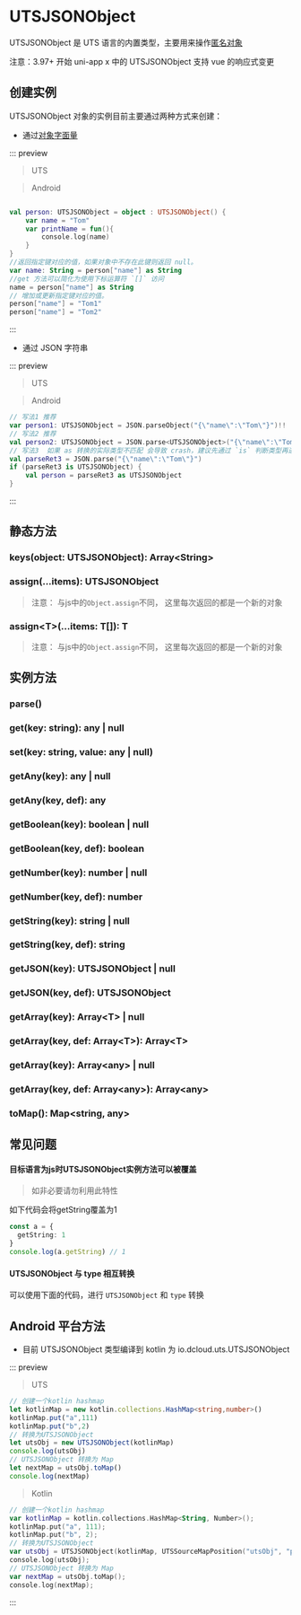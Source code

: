 # UTSJSONObject

UTSJSONObject 是 UTS 语言的内置类型，主要用来操作[匿名对象](../object.md#anonymous-object)

注意：3.97+ 开始 uni-app x 中的 UTSJSONObject 支持 vue 的响应式变更

## 创建实例

UTSJSONObject 对象的实例目前主要通过两种方式来创建：

* 通过[对象字面量](../literal.md#object-literal)

::: preview

>UTS

<!-- UTSJSON.UTSJSONObject.sample_create.test -->

> Android

```kotlin

val person: UTSJSONObject = object : UTSJSONObject() {
	var name = "Tom"
	var printName = fun(){
		console.log(name)
	}
}
//返回指定键对应的值，如果对象中不存在此键则返回 null。
var name: String = person["name"] as String
//get 方法可以简化为使用下标运算符 `[]` 访问
name = person["name"] as String
// 增加或更新指定键对应的值。
person["name"] = "Tom1"
person["name"] = "Tom2"

```
:::


* 通过 JSON 字符串

::: preview

>UTS

<!-- UTSJSON.UTSJSONObject.sample_create1.test -->

> Android

```kotlin
// 写法1 推荐
var person1: UTSJSONObject = JSON.parseObject("{\"name\":\"Tom\"}")!!
// 写法2 推荐
val person2: UTSJSONObject = JSON.parse<UTSJSONObject>("{\"name\":\"Tom\"}")!!
// 写法3  如果 as 转换的实际类型不匹配 会导致 crash，建议先通过 `is` 判断类型再进行as转换。
val parseRet3 = JSON.parse("{\"name\":\"Tom\"}")
if (parseRet3 is UTSJSONObject) {
	val person = parseRet3 as UTSJSONObject
}
```

:::



## 静态方法

### keys(object: UTSJSONObject): Array\<String>

<!-- UTSJSON.UTSJSONObject.keys.description -->

<!-- UTSJSON.UTSJSONObject.keys.param -->

<!-- UTSJSON.UTSJSONObject.keys.returnValue -->

<!-- UTSJSON.UTSJSONObject.keys.test -->

<!-- UTSJSON.UTSJSONObject.keys.compatibility -->


### assign(...items): UTSJSONObject

<!-- UTSJSON.UTSJSONObject.assign.description -->

<!-- UTSJSON.UTSJSONObject.assign.param -->

<!-- UTSJSON.UTSJSONObject.assign.returnValue -->

<!-- UTSJSON.UTSJSONObject.assign.test -->

<!-- UTSJSON.UTSJSONObject.assign.compatibility -->

> 注意： 与js中的`Object.assign`不同， 这里每次返回的都是一个新的对象

### assign\<T>(...items: T[]): T

<!-- UTSJSON.UTSJSONObject.assign_1.description -->

<!-- UTSJSON.UTSJSONObject.assign_1.param -->

<!-- UTSJSON.UTSJSONObject.assign_1.returnValue -->

<!-- UTSJSON.UTSJSONObject.assign_1.test -->

<!-- UTSJSON.UTSJSONObject.assign_1.compatibility -->

> 注意： 与js中的`Object.assign`不同， 这里每次返回的都是一个新的对象

## 实例方法

### parse()

<!-- UTSJSON.UTSJSONObject.parse.description -->

<!-- UTSJSON.UTSJSONObject.parse.param -->

<!-- UTSJSON.UTSJSONObject.parse.returnValue -->

<!-- UTSJSON.UTSJSONObject.parse.test -->

<!-- UTSJSON.UTSJSONObject.parse.compatibility -->

<!-- UTSJSON.UTSJSONObject.parse.tutorial -->

### get(key: string): any | null

<!-- UTSJSON.UTSJSONObject.get.description -->

<!-- UTSJSON.UTSJSONObject.get.param -->

<!-- UTSJSON.UTSJSONObject.get.returnValue -->

<!-- UTSJSON.UTSJSONObject.get.test -->

<!-- UTSJSON.UTSJSONObject.get.compatibility -->

### set(key: string, value: any | null)

<!-- UTSJSON.UTSJSONObject.set.description -->

<!-- UTSJSON.UTSJSONObject.set.param -->

<!-- UTSJSON.UTSJSONObject.set.returnValue -->

<!-- UTSJSON.UTSJSONObject.set.test -->

<!-- UTSJSON.UTSJSONObject.set.compatibility -->

### getAny(key): any | null

<!-- UTSJSON.UTSJSONObject.getAny.description -->

<!-- UTSJSON.UTSJSONObject.getAny.param -->

<!-- UTSJSON.UTSJSONObject.getAny.returnValue -->

<!-- UTSJSON.UTSJSONObject.getAny.compatibility -->

### getAny(key, def): any

<!-- UTSJSON.UTSJSONObject.getAny_1.description -->

<!-- UTSJSON.UTSJSONObject.getAny_1.param -->

<!-- UTSJSON.UTSJSONObject.getAny_1.returnValue -->

<!-- UTSJSON.UTSJSONObject.getAny_1.compatibility -->

### getBoolean(key): boolean | null

<!-- UTSJSON.UTSJSONObject.getBoolean.description -->

<!-- UTSJSON.UTSJSONObject.getBoolean.param -->

<!-- UTSJSON.UTSJSONObject.getBoolean.returnValue -->

<!-- UTSJSON.UTSJSONObject.getBoolean.compatibility -->

### getBoolean(key, def): boolean

<!-- UTSJSON.UTSJSONObject.getBoolean_1.description -->

<!-- UTSJSON.UTSJSONObject.getBoolean_1.param -->

<!-- UTSJSON.UTSJSONObject.getBoolean_1.returnValue -->

<!-- UTSJSON.UTSJSONObject.getBoolean_1.compatibility -->

### getNumber(key): number | null

<!-- UTSJSON.UTSJSONObject.getNumber.description -->

<!-- UTSJSON.UTSJSONObject.getNumber.param -->

<!-- UTSJSON.UTSJSONObject.getNumber.returnValue -->

<!-- UTSJSON.UTSJSONObject.getNumber.compatibility -->

### getNumber(key, def): number

<!-- UTSJSON.UTSJSONObject.getNumber_1.description -->

<!-- UTSJSON.UTSJSONObject.getNumber_1.param -->

<!-- UTSJSON.UTSJSONObject.getNumber_1.returnValue -->

<!-- UTSJSON.UTSJSONObject.getNumber_1.compatibility -->

### getString(key): string | null

<!-- UTSJSON.UTSJSONObject.getString.description -->

<!-- UTSJSON.UTSJSONObject.getString.param -->

<!-- UTSJSON.UTSJSONObject.getString.returnValue -->

<!-- UTSJSON.UTSJSONObject.getString.test -->

<!-- UTSJSON.UTSJSONObject.getString.compatibility -->


### getString(key, def): string

<!-- UTSJSON.UTSJSONObject.getString_1.description -->

<!-- UTSJSON.UTSJSONObject.getString_1.param -->

<!-- UTSJSON.UTSJSONObject.getString_1.returnValue -->

<!-- UTSJSON.UTSJSONObject.getString_1.test -->

<!-- UTSJSON.UTSJSONObject.getString_1.compatibility -->

### getJSON(key): UTSJSONObject | null

<!-- UTSJSON.UTSJSONObject.getJSON.description -->

<!-- UTSJSON.UTSJSONObject.getJSON.param -->

<!-- UTSJSON.UTSJSONObject.getJSON.returnValue -->

<!-- UTSJSON.UTSJSONObject.getJSON.test -->

<!-- UTSJSON.UTSJSONObject.getJSON.compatibility -->

### getJSON(key, def): UTSJSONObject

<!-- UTSJSON.UTSJSONObject.getJSON_1.description -->

<!-- UTSJSON.UTSJSONObject.getJSON_1.param -->

<!-- UTSJSON.UTSJSONObject.getJSON_1.returnValue -->

<!-- UTSJSON.UTSJSONObject.getJSON_1.test -->

<!-- UTSJSON.UTSJSONObject.getJSON_1.compatibility -->

### getArray(key): Array\<T> | null

<!-- UTSJSON.UTSJSONObject.getArray.description -->

<!-- UTSJSON.UTSJSONObject.getArray.param -->

<!-- UTSJSON.UTSJSONObject.getArray.returnValue -->

<!-- UTSJSON.UTSJSONObject.getArray.test -->

<!-- UTSJSON.UTSJSONObject.getArray.compatibility -->

### getArray(key, def: Array\<T>): Array\<T>

<!-- UTSJSON.UTSJSONObject.getArray_1.description -->

<!-- UTSJSON.UTSJSONObject.getArray_1.param -->

<!-- UTSJSON.UTSJSONObject.getArray_1.returnValue -->

<!-- UTSJSON.UTSJSONObject.getArray_1.test -->

<!-- UTSJSON.UTSJSONObject.getArray_1.compatibility -->

### getArray(key): Array\<any> | null

<!-- UTSJSON.UTSJSONObject.getArray_2.description -->

<!-- UTSJSON.UTSJSONObject.getArray_2.param -->

<!-- UTSJSON.UTSJSONObject.getArray_2.returnValue -->

<!-- UTSJSON.UTSJSONObject.getArray_2.test -->

<!-- UTSJSON.UTSJSONObject.getArray_2.compatibility -->


### getArray(key, def: Array\<any>): Array\<any>

<!-- UTSJSON.UTSJSONObject.getArray_3.description -->

<!-- UTSJSON.UTSJSONObject.getArray_3.param -->

<!-- UTSJSON.UTSJSONObject.getArray_3.returnValue -->

<!-- UTSJSON.UTSJSONObject.getArray_3.test -->

<!-- UTSJSON.UTSJSONObject.getArray_3.compatibility -->

### toMap(): Map\<string, any>

<!-- UTSJSON.UTSJSONObject.toMap.description -->

<!-- UTSJSON.UTSJSONObject.toMap.param -->

<!-- UTSJSON.UTSJSONObject.toMap.returnValue -->

<!-- UTSJSON.UTSJSONObject.toMap.test -->

<!-- UTSJSON.UTSJSONObject.toMap.compatibility -->

<!-- UTSJSON.UTSJSONObject.tutorial -->




## 常见问题

#### 目标语言为js时UTSJSONObject实例方法可以被覆盖

> 如非必要请勿利用此特性

如下代码会将getString覆盖为1

```typescript
const a = {
  getString: 1
}
console.log(a.getString) // 1
```

#### UTSJSONObject 与 type 相互转换

可以使用下面的代码，进行 `UTSJSONObject` 和 `type` 转换

<!-- UTSJSON.UTSJSONObject.convert.test -->

## Android 平台方法

* 目前 UTSJSONObject 类型编译到 kotlin 为 io.dcloud.uts.UTSJSONObject


::: preview

> UTS

```ts
// 创建一个kotlin hashmap
let kotlinMap = new kotlin.collections.HashMap<string,number>()
kotlinMap.put("a",111)
kotlinMap.put("b",2)
// 转换为UTSJSONObject
let utsObj = new UTSJSONObject(kotlinMap)
console.log(utsObj)
// UTSJSONObject 转换为 Map
let nextMap = utsObj.toMap()
console.log(nextMap)
```

> Kotlin

```kotlin
// 创建一个kotlin hashmap
var kotlinMap = kotlin.collections.HashMap<String, Number>();
kotlinMap.put("a", 111);
kotlinMap.put("b", 2);
// 转换为UTSJSONObject
var utsObj = UTSJSONObject(kotlinMap, UTSSourceMapPosition("utsObj", "pages/index/helloView.uvue", 33, 8));
console.log(utsObj);
// UTSJSONObject 转换为 Map
var nextMap = utsObj.toMap();
console.log(nextMap);
```

:::
